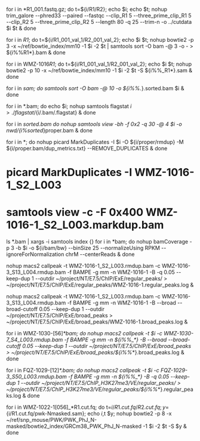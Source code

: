 for i in *R1_001.fastq.gz; do t=${i/R1/R2}; echo $i; echo $t; nohup trim_galore --phred33 --paired --fastqc --clip_R1 5 --three_prime_clip_R1 5 --clip_R2 5 --three_prime_clip_R2 5 --length 80 -q 25 --trim-n -o ../cutdata $i $t & done

for i in *R1*; do t=${i/R1_001_val_1/R2_001_val_2}; echo $i $t; nohup bowtie2 -p 3 -x ~/ref/bowtie_index/mm10 -1 $i -2 $t | samtools sort -O bam -@ 3 -o - > ${i%%R1*}.bam & done

for i in WMZ-1016*R1*; do t=${i/R1_001_val_1/R2_001_val_2}; echo $i $t; nohup bowtie2 -p 10 -x ~/ref/bowtie_index/mm10 -1 $i -2 $t -S ${i%%_R1*}.sam & done


for i in *sam; do samtools sort -O bam -@ 10 -o ${i%%.*}.sorted.bam $i & done

for i in *.bam; do echo $i; nohup samtools flagstat $i > ./flagstat/${i/.bam/.flagstat} & done


for i in *sorted.bam
do
nohup samtools view -bh -f 0x2 -q 30 -@ 4 $i -o $nwd/${i%sorted*}proper.bam  &
done

for i in *;
do nohup picard MarkDuplicates -I $i -O ${i/proper/rmdup} -M ${i/proper.bam/dup_metrics.txt} --REMOVE_DUPLICATES &
done
# picard MarkDuplicates -I WMZ-1016-1_S2_L003
# samtools view -c -F 0x400 WMZ-1016-1_S2_L003.markdup.bam

ls *.bam | xargs -i samtools  index {}
for i in *bam; do nohup bamCoverage -p 3 -b $i -o ${i/bam/bw} --binSize 25 --normalizeUsing RPKM --ignoreForNormalization chrM --centerReads & done

nohup macs2 callpeak -t WMZ-1016-1_S2_L003.rmdup.bam -c WMZ-1016-3_S13_L004.rmdup.bam  -f BAMPE -g mm -n WMZ-1016-1 -B -q 0.05 --keep-dup 1 --outdir ~/project/NT/E7.5/ChIP/ExE/regular_peaks/ > ~/project/NT/E7.5/ChIP/ExE/regular_peaks/WMZ-1016-1.regular_peaks.log &

nohup macs2 callpeak -t WMZ-1016-1_S2_L003.rmdup.bam -c WMZ-1016-3_S13_L004.rmdup.bam -f BAMPE -g mm -n WMZ-1016-1 -B --broad --broad-cutoff 0.05 --keep-dup 1 --outdir ~/project/NT/E7.5/ChIP/ExE/broad_peaks > ~/project/NT/E7.5/ChIP/ExE/broad_peaks/WMZ-1016-1.broad_peaks.log &

for i in WMZ-1030-[56]_*bam; do nohup macs2 callpeak -t $i -c WMZ-1030-7_S4_L003.rmdup.bam -f BAMPE -g mm -n ${i%%_*} -B --broad --broad-cutoff 0.05 --keep-dup 1 --outdir ~/project/NT/E7.5/ChIP/ExE/broad_peaks > ~/project/NT/E7.5/ChIP/ExE/broad_peaks/${i%%_*}.broad_peaks.log & done

for i in FQZ-1029-[12]_*.bam; do nohup macs2 callpeak -t $i -c FQZ-1029-3_S50_L003.rmdup.bam -f BAMPE -g mm -n ${i%%_*} -B -q 0.05 --keep-dup 1 --outdir ~/project/NT/E7.5/ChIP_H3K27me3/VE/regular_peaks/ > ~/project/NT/E7.5/ChIP_H3K27me3/VE/regular_peaks/${i%%_*}.regular_peaks.log & done




for i in WMZ-1022-1[056]_*R1.cut.fq; do t=${i/R1.cut.fq/R2.cut.fq}; y=${i/R1.cut.fq/pwk-Nmasked.sam}; echo $i,$t $y; nohup bowtie2 -p 8 -x ~/ref/snp_mouse/PWK/PWK_PhJ_N-masked/bowtie2_index/GRCm38_PWK_PhJ_N-masked -1 $i -2 $t -S $y & done
